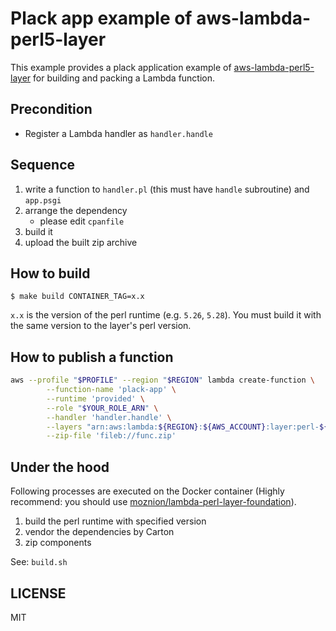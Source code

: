 Plack app example of aws-lambda-perl5-layer
==

This example provides a plack application example of [aws-lambda-perl5-layer](https://github.com/moznion/aws-lambda-perl5-layer) for building and packing a Lambda function.

Precondition
--

- Register a Lambda handler as `handler.handle`

Sequence
--

1. write a function to `handler.pl` (this must have `handle` subroutine) and `app.psgi`
2. arrange the dependency
    - please edit `cpanfile`
3. build it
4. upload the built zip archive

How to build
--

```
$ make build CONTAINER_TAG=x.x
```

`x.x` is the version of the perl runtime (e.g. `5.26`, `5.28`).
You must build it with the same version to the layer's perl version.

How to publish a function
--

```sh
aws --profile "$PROFILE" --region "$REGION" lambda create-function \
        --function-name 'plack-app' \
        --runtime 'provided' \
        --role "$YOUR_ROLE_ARN" \
        --handler 'handler.handle' \
        --layers "arn:aws:lambda:${REGION}:${AWS_ACCOUNT}:layer:perl-${PERL_VERSION}-layer:1" \
        --zip-file 'fileb://func.zip'
```

Under the hood
--

Following processes are executed on the Docker container (Highly recommend: you should use [moznion/lambda-perl-layer-foundation](https://hub.docker.com/r/moznion/lambda-perl-layer-foundation)).

1. build the perl runtime with specified version
2. vendor the dependencies by Carton
3. zip components

See: `build.sh`

LICENSE
--

MIT

